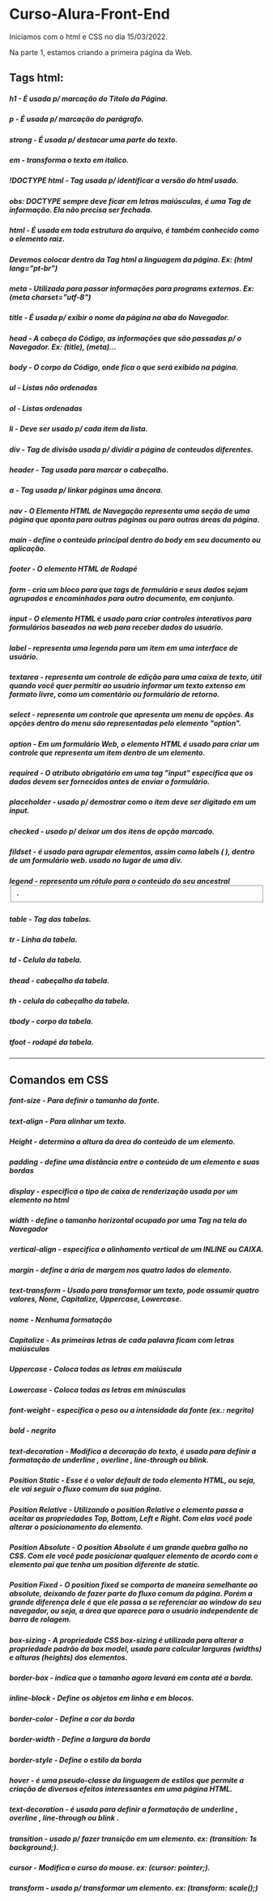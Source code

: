 # Curso-Alura-Front-End

Iniciamos com o html e CSS no dia 15/03/2022.

Na parte 1, estamos criando a primeira página da Web.

## **Tags html:** 

##### h1 - É usada p/ marcação do Titolo da Página.

##### p - É usada p/ marcação do parágrafo.

##### strong - É usada p/ destacar uma parte do texto.

##### em - transforma o texto em italico.

##### !DOCTYPE html - Tag usada p/ identificar a versão do html usado.

##### obs: DOCTYPE sempre deve ficar em letras maiúsculas, é uma Tag de informação. Ela não precisa ser fechada.

##### html - É usada em toda estrutura do arquivo, é também conhecido como o elemento raiz.

##### Devemos colocar dentro da Tag html a linguagem da página. Ex: (html lang="pt-br")

##### meta - Utilizada para passar informações para programs externos. Ex: (meta charset="utf-8")

##### title -  É usada p/ exibir o nome da página na aba do Navegador.

##### head - A cabeça do Código, as informações que são passadas p/ o Navegador. Ex: (title), (meta)...

##### body - O corpo da Código, onde fica o que será exibido na página.

##### ul - Listas não ordenadas

##### ol - Listas ordenadas

##### li - Deve ser usado p/ cada item da lista.

##### div - Tag de divisão usada p/ dividir a página de conteudos diferentes.

##### header - Tag usada para marcar o cabeçalho.

##### a - Tag usada p/ linkar páginas uma âncora.

##### nav - O Elemento HTML de Navegação representa uma seção de uma página que aponta para outras páginas ou para outras áreas da página.

##### main - define o conteúdo principal dentro do body em seu documento ou aplicação.

##### footer - O elemento HTML de Rodapé

##### form - cria um bloco para que tags de formulário e seus dados sejam agrupados e encaminhados para outro documento, em conjunto.

##### input - O elemento HTML é usado para criar controles interativos para formulários baseados na web para receber dados do usuário.

##### label - representa uma legenda para um item em uma interface de usuário. 

##### textarea - representa um controle de edição para uma caixa de texto, útil quando você quer permitir ao usuário informar um texto  extenso em formato livre, como um comentário ou formulário de retorno.

##### select - representa um controle que apresenta um menu de opções. As opções dentro do menu são representadas pelo elemento "option".

##### option - Em um formulário Web, o elemento HTML é usado para criar um controle que representa um item dentro de um elemento.

##### required - O atributo obrigatório em uma tag "input" especifica que os dados devem ser fornecidos antes de enviar o formulário.

##### placeholder - usado p/ demostrar como o item deve ser digitado em um input.

##### checked - usado p/ deixar um dos itens de opção marcado.

##### fildset - é usado para agrupar elementos, assim como labels ( <label> ), dentro de um formulário web. usado no lugar de uma div.

##### legend - representa um rótulo para o conteúdo do seu ancestral <fieldset>. 

##### table - Tag das tabelas.

##### tr - Linha da tabela.

##### td - Celula da tabela.

##### thead - cabeçalho da tabela.

##### th - celula do cabeçalho da tabela.

##### tbody - corpo da tabela.

##### tfoot - rodapé da tabela.


-------------------------------------
 

## **Comandos em CSS**

##### font-size - Para definir o tamanho da fonte.

##### text-align - Para alinhar um texto.

##### Height - determina a altura da área do conteúdo de um elemento.

##### padding - define uma distância entre o conteúdo de um elemento e suas bordas

##### display - especifica o tipo de caixa de renderização usada por um elemento no html

##### width - define o tamanho horizontal ocupado por uma Tag na tela do Navegador

##### vertical-align - especifica o alinhamento vertical de um INLINE ou CAIXA.

##### margin - define a ária de margem nos quatro lados do elemento.

##### text-transform - Usado para transformar um texto, pode assumir quatro valores, None, Capitalize, Uppercase, Lowercase.

##### nome - Nenhuma formatação

##### Capitalize - As primeiras letras de cada palavra ficam com letras maiúsculas

##### Uppercase - Coloca todas as letras em maiúscula

##### Lowercase - Coloca todas as letras em minúsculas

##### font-weight - especifica o peso ou a intensidade da fonte (ex.: negrito)

##### bold - negrito

##### text-decoration - Modifica a decoração do texto, é usada para definir a formatação de underline , overline , line-through ou blink.

##### Position Static - Esse é o valor default de todo elemento HTML, ou seja, ele vai seguir o fluxo comum da sua página.

##### Position Relative - Utilizando o position Relative o elemento passa a aceitar as propriedades Top, Bottom, Left e Right. Com elas você pode alterar o posicionamento do elemento.

##### Position Absolute - O position Absolute é um grande quebra galho no CSS. Com ele você pode posicionar qualquer elemento de acordo com o elemento pai que tenha um position diferente de static.

##### Position Fixed - O position fixed se comporta de maneira semelhante ao absolute, deixando de fazer parte do fluxo comum da página. Porém a grande diferença dele é que ele passa a se referenciar ao window do seu navegador, ou seja, a área que aparece para o usuário independente de barra de rolagem.

##### box-sizing - A propriedade CSS box-sizing é utilizada para alterar a propriedade padrão da box model, usada para calcular larguras (widths) e alturas (heights) dos elementos.

##### border-box - indica que o tamanho agora levará em conta até a borda.

##### inline-block - Define os objetos em linha e em blocos.

##### border-color - Define a cor da borda

##### border-width - Define a largura da borda

##### border-style - Define o estilo da borda

##### hover - é uma pseudo-classe da linguagem de estilos que permite a criação de diversos efeitos interessantes em uma página HTML.

##### text-decoration - é usada para definir a formatação de underline , overline , line-through ou blink .

##### transition - usado p/ fazer transição em um elemento. ex: (transition: 1s background;).

##### cursor - Modifica o curso do mouse. ex: (cursor: pointer;).

##### transform - usado p/ transformar um elemento. ex: (transform: scale();)